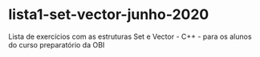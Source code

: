 # lista1-set-vector-junho-2020
Lista de exercícios com as estruturas Set e Vector - C++ - para os alunos do curso preparatório da OBI

